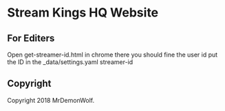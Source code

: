 ﻿# Stream Kings HQ Website

## For Editers
Open get-streamer-id.html in chrome there you should fine the user id put the ID  in the _data/settings.yaml streamer-id

## Copyright
Copyright 2018 MrDemonWolf.
